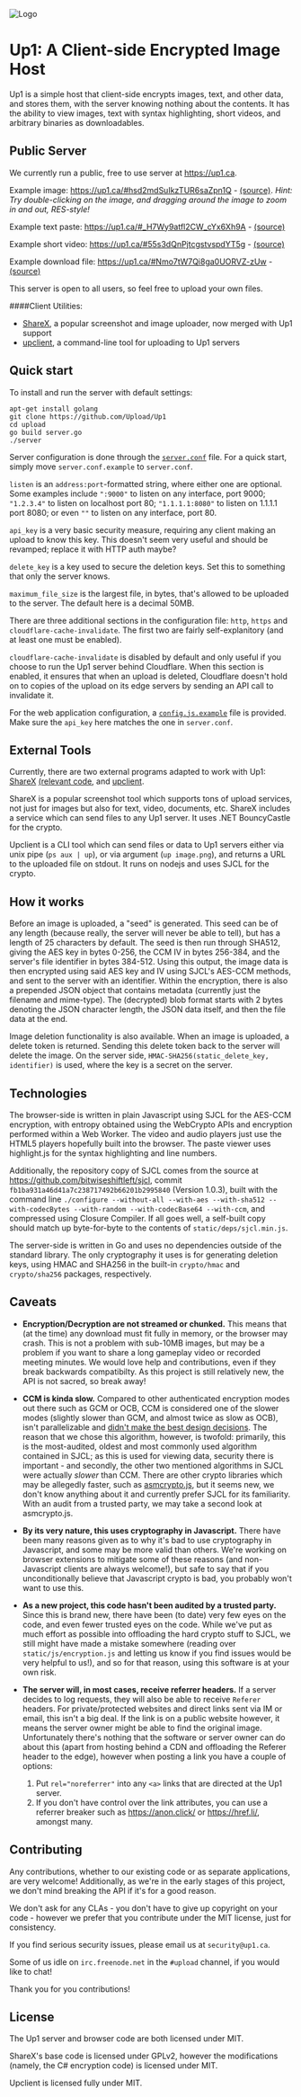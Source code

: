 ![Logo](https://avatars2.githubusercontent.com/u/12774718?s=150)

Up1: A Client-side Encrypted Image Host
===

Up1 is a simple host that client-side encrypts images, text, and other data, and stores them, with the server knowing nothing about the contents.
It has the ability to view images, text with syntax highlighting, short videos, and arbitrary binaries as downloadables.

Public Server
---
We currently run a public, free to use server at https://up1.ca.

Example image: https://up1.ca/#hsd2mdSuIkzTUR6saZpn1Q - [(source)](https://www.ashleymills.com/node/8). *Hint: Try double-clicking on the image, and dragging around the image to zoom in and out, RES-style!*

Example text paste: https://up1.ca/#_H7Wy9atfl2CW_cYx6Xh9A - [(source)](http://www.publicdomainpoems.com/ocaptainmycaptain.html)

Example short video: https://up1.ca/#55s3dQnPjtcgstvspdYT5g - [(source)](https://youtu.be/O6Xo21L0ybE)

Example download file: https://up1.ca/#Nmo7tW7Qi8ga0UORVZ-zUw - [(source)](https://github.com/Upload/ShareX/releases/tag/v9.10.1)

This server is open to all users, so feel free to upload your own files.

####Client Utilities:
* [ShareX](https://github.com/ShareX/ShareX), a popular screenshot and image uploader, now merged with Up1 support
* [upclient](https://github.com/Upload/upclient), a command-line tool for uploading to Up1 servers

Quick start
---
To install and run the server with default settings:

    apt-get install golang
    git clone https://github.com/Upload/Up1
    cd upload
    go build server.go
    ./server

Server configuration is done through the [`server.conf`](https://github.com/Upload/Up1/server.conf.example) file. For a quick start, simply move `server.conf.example` to `server.conf`.

`listen` is an `address:port`-formatted string, where either one are optional. Some examples include `":9000"` to listen on any interface, port 9000; `"1.2.3.4"` to listen on localhost port 80; `"1.1.1.1:8080"` to listen on 1.1.1.1 port 8080; or even `""` to listen on any interface, port 80.

`api_key` is a very basic security measure, requiring any client making an upload to know this key. This doesn't seem very useful and should be revamped; replace it with HTTP auth maybe?

`delete_key` is a key used to secure the deletion keys. Set this to something that only the server knows.

`maximum_file_size` is the largest file, in bytes, that's allowed to be uploaded to the server. The default here is a decimal 50MB.

There are three additional sections in the configuration file: `http`, `https` and `cloudflare-cache-invalidate`. The first two are fairly self-explanitory (and at least one must be enabled).

`cloudflare-cache-invalidate` is disabled by default and only useful if you choose to run the Up1 server behind Cloudflare. When this section is enabled, it ensures that when an upload is deleted, Cloudflare doesn't hold on to copies of the upload on its edge servers by sending an API call to invalidate it.

For the web application configuration, a [`config.js.example`](https://github.com/Upload/Up1/config.js.example) file is provided. Make sure the `api_key` here matches the one in `server.conf`.

External Tools
---

Currently, there are two external programs adapted to work with Up1: [ShareX](https://github.com/ShareX/ShareX) [(relevant code](https://github.com/ShareX/ShareX/pull/751), and [upclient](https://github.com/Upload/upclient).

ShareX is a popular screenshot tool which supports tons of upload services, not just for images but also for text, video, documents, etc. ShareX includes a service which can send files to any Up1 server. It uses .NET BouncyCastle for the crypto.

Upclient is a CLI tool which can send files or data to Up1 servers either via unix pipe (`ps aux | up`), or via argument (`up image.png`), and returns a URL to the uploaded file on stdout. It runs on nodejs and uses SJCL for the crypto.

How it works
---

Before an image is uploaded, a "seed" is generated. This seed can be of any length (because really, the server will never be able to tell), but has a length of 25 characters by default. The seed is then run through SHA512, giving the AES key in bytes 0-256, the CCM IV in bytes 256-384, and the server's file identifier in bytes 384-512. Using this output, the image data is then encrypted using said AES key and IV using SJCL's AES-CCM methods, and sent to the server with an identifier. Within the encryption, there is also a prepended JSON object that contains metadata (currently just the filename and mime-type). The (decrypted) blob format starts with 2 bytes denoting the JSON character length, the JSON data itself, and then the file data at the end.

Image deletion functionality is also available. When an image is uploaded, a delete token is returned. Sending this delete token back to the server will delete the image. On the server side, `HMAC-SHA256(static_delete_key, identifier)` is used, where the key is a secret on the server.

Technologies
---

The browser-side is written in plain Javascript using SJCL for the AES-CCM encryption, with entropy obtained using the WebCrypto APIs and encryption performed within a Web Worker. The video and audio players just use the HTML5 players hopefully built into the browser. The paste viewer uses highlight.js for the syntax highlighting and line numbers.

Additionally, the repository copy of SJCL comes from the source at https://github.com/bitwiseshiftleft/sjcl, commit `fb1ba931a46d41a7c238717492b66201b2995840` (Version 1.0.3), built with the command line `./configure --without-all --with-aes --with-sha512 --with-codecBytes --with-random --with-codecBase64 --with-ccm`, and compressed using Closure Compiler. If all goes well, a self-built copy should match up byte-for-byte to the contents of `static/deps/sjcl.min.js`.

The server-side is written in Go and uses no dependencies outside of the standard library. The only cryptography it uses is for generating deletion keys, using HMAC and SHA256 in the built-in `crypto/hmac` and `crypto/sha256` packages, respectively.

Caveats
---

* **Encryption/Decryption are not streamed or chunked.** This means that (at the time) any download must fit fully in memory, or the browser may crash. This is not a problem with sub-10MB images, but may be a problem if you want to share a long gameplay video or recorded meeting minutes. We would love help and contributions, even if they break backwards compatibilty. As this project is still relatively new, the API is not sacred, so break away!

* **CCM is kinda slow.** Compared to other authenticated encryption modes out there such as GCM or OCB, CCM is considered one of the slower modes (slightly slower than GCM, and almost twice as slow as OCB), isn't parallelizable and [didn't make the best design decisions](http://crypto.stackexchange.com/a/19446). The reason that we chose this algorithm, however, is twofold: primarily, this is the most-audited, oldest and most commonly used algorithm contained in SJCL; as this is used for viewing data, security there is important - and secondly, the other two mentioned algorithms in SJCL were actually *slower* than CCM. There are other crypto libraries which may be allegedly faster, such as [asmcrypto.js](https://github.com/vibornoff/asmcrypto.js/), but it seems new, we don't know anything about it and currently prefer SJCL for its familiarity. With an audit from a trusted party, we may take a second look at asmcrypto.js.

* **By its very nature, this uses cryptography in Javascript.** There have been many reasons given as to why it's bad to use cryptography in Javascript, and some may be more valid than others. We're working on browser extensions to mitigate some of these reasons (and non-Javascript clients are always welcome!), but safe to say that if you unconditionally believe that Javascript crypto is bad, you probably won't want to use this.

* **As a new project, this code hasn't been audited by a trusted party.** Since this is brand new, there have been (to date) very few eyes on the code, and even fewer trusted eyes on the code. While we've put as much effort as possible into offloading the hard crypto stuff to SJCL, we still might have made a mistake somewhere (reading over `static/js/encryption.js` and letting us know if you find issues would be very helpful to us!), and so for that reason, using this software is at your own risk. 

* **The server will, in most cases, receive referrer headers.** If a server decides to log requests, they will also be able to receive `Referer` headers. For private/protected websites and direct links sent via IM or email, this isn't a big deal. If the link is on a public website however, it means the server owner might be able to find the original image. Unfortunately there's nothing that the software or server owner can do about this (apart from hosting behind a CDN and offloading the Referer header to the edge), however when posting a link you have a couple of options:
  1. Put `rel="noreferrer"` into any `<a>` links that are directed at the Up1 server.
  2. If you don't have control over the link attributes, you can use a referrer breaker such as https://anon.click/ or https://href.li/, amongst many.

Contributing
---
Any contributions, whether to our existing code or as separate applications, are very welcome! Additionally, as we're in the early stages of this project, we don't mind breaking the API if it's for a good reason.

We don't ask for any CLAs - you don't have to give up copyright on your code - however we prefer that you contribute under the MIT license, just for consistency.

If you find serious security issues, please email us at `security@up1.ca`.

Some of us idle on `irc.freenode.net` in the `#upload` channel, if you would like to chat!

Thank you for you contributions!

License
---

The Up1 server and browser code are both licensed under MIT.

ShareX's base code is licensed under GPLv2, however the modifications (namely, the C# encryption code) is licensed under MIT.

Upclient is licensed fully under MIT.
